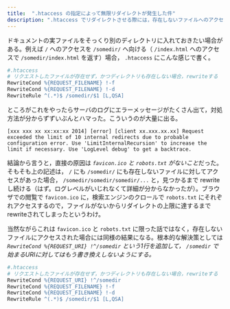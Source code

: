 ```yaml
---
title:  ".htaccess の指定によって無限リダイレクトが発生した件"
description: ".htaccess でリダイレクトさせる際には，存在しないファイルへのアクセスを考慮する必要がある。"
---
```


ドキュメントの実ファイルをそっくり別のディレクトリに入れておきたい場合がある。例えば `/` へのアクセスを `/somedir/` へ向ける（ `/index.html` へのアクセスで `/somedir/index.html` を返す）場合， `.htaccess` にこんな感じで書く。

~~~apache
#.htaccess
# リクエストしたファイルが存在せず，かつディレクトリも存在しない場合，rewriteする
RewriteCond %{REQUEST_FILENAME} !-f
RewriteCond %{REQUEST_FILENAME} !-d
RewriteRule ^(.*)$ /somedir/$1 [L,QSA]
~~~

ところがこれをやったらサーバのログにエラーメッセージがたくさん出て，対処方法が分からずずいぶんとハマった。こういうのが大量に出る。

~~~
[xxx xxx xx xx:xx:xx 2014] [error] [client xx.xxx.xx.xx] Request exceeded the limit of 10 internal redirects due to probable configuration error. Use 'LimitInternalRecursion' to increase the limit if necessary. Use 'LogLevel debug' to get a backtrace.
~~~

結論から言うと，直接の原因は <em>`favicon.ico` と `robots.txt` がないこと</em>だった。そもそも上の記述は， `/` にも `/somedir/` にも存在しないファイルに対してアクセスがあった場合， `/somedir/somedir/somedir/...` と，見つかるまで rewrite し続ける（はず。ログレベルがいじれなくて詳細が分からなかったが）。ブラウザでの閲覧で `favicon.ico` に，検索エンジンのクロールで `robots.txt` にそれぞれアクセスするので，ファイルがないからリダイレクトの上限に達するまでrewriteされてしまったというわけ。

当然ながらこれは `favicon.ico` と `robots.txt` に限った話ではなく，存在しないファイルにアクセスされた場合には同様の結果になる。根本的な解決策としては <em>`RewriteCond %{REQUEST_URI} !^/somedir` という1行を追加して， `/somedir` で始まるURIに対してはもう書き換えしないようにする。</em>

~~~apache
#.htaccess
# リクエストしたファイルが存在せず，かつディレクトリも存在しない場合，rewriteする
RewriteCond %{REQUEST_URI} !^/somedir
RewriteCond %{REQUEST_FILENAME} !-f
RewriteCond %{REQUEST_FILENAME} !-d
RewriteRule ^(.*)$ /somedir/$1 [L,QSA]
~~~

